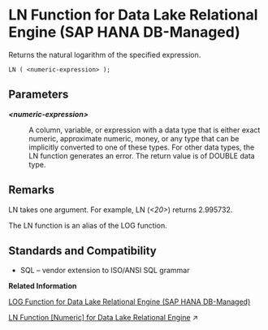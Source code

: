 <!-- loiobb099528303b4a94b070c07d2956b0b1 -->

# LN Function for Data Lake Relational Engine \(SAP HANA DB-Managed\)

Returns the natural logarithm of the specified expression.



```
LN ( <numeric-expression> );
```



<a name="loiobb099528303b4a94b070c07d2956b0b1__section_ntf_l1h_trb"/>

## Parameters


<dl>
<dt><b>

*<numeric-expression\>*

</b></dt>
<dd>

A column, variable, or expression with a data type that is either exact numeric, approximate numeric, money, or any type that can be implicitly converted to one of these types. For other data types, the LN function generates an error. The return value is of DOUBLE data type.



</dd>
</dl>



<a name="loiobb099528303b4a94b070c07d2956b0b1__section_pmq_m1h_trb"/>

## Remarks

LN takes one argument. For example, LN \(*<20\>*\) returns 2.995732.

The LN function is an alias of the LOG function.



<a name="loiobb099528303b4a94b070c07d2956b0b1__section_gvb_n1h_trb"/>

## Standards and Compatibility

-   SQL – vendor extension to ISO/ANSI SQL grammar

**Related Information**  


[LOG Function for Data Lake Relational Engine \(SAP HANA DB-Managed\)](log-function-for-data-lake-relational-engine-sap-hana-db-managed-4bedccf.md "Returns the natural logarithm of a number.")

[LN Function \[Numeric\] for Data Lake Relational Engine](https://help.sap.com/viewer/19b3964099384f178ad08f2d348232a9/2024_1_QRC/en-US/a55f245c84f21015b1f7fdabe2f902dc.html "Returns the natural logarithm of the specified expression.") :arrow_upper_right:

